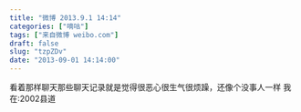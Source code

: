 ```yaml
---
title: "微博 2013.9.1 14:14"
categories: ["嘀咕"]
tags: ["来自微博 weibo.com"]
draft: false
slug: "tzpZDv"
date: "2013-09-01 14:14:00"
---
```


<p>看着那样聊天那些聊天记录就是觉得很恶心很生气很烦躁，还像个没事人一样 我在:2002县道 ​​​​</p>
